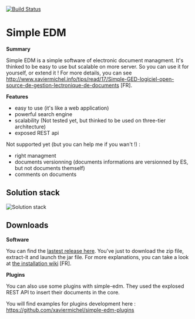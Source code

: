 [![Build Status](https://travis-ci.org/xaviermichel/simple-edm.png?branch=master)](https://travis-ci.org/xaviermichel/simple-edm)


Simple EDM
==========


**Summary**

Simple EDM is a simple software of electronic document managment. It's thinked to be easy to use but scalable on more server. So you can use it for yourself, or extend it !
For more details, you can see http://www.xaviermichel.info/tips/read/17/Simple-GED-logiciel-open-source-de-gestion-lectronique-de-documents [FR].

**Features**

- easy to use (it's like a web application)
- powerful search engine
- scalability (Not tested yet, but thinked to be used on three-tier architecture)
- exposed REST api

Not supported yet (but you can help me if you wan't !) :

- right managment
- documents versionning (documents informations are versionned by ES, but not documents themself)
- comments on documents


Solution stack
--------------

![Solution stack](https://docs.google.com/drawings/d/1TRDdSgP6r0zwp2dezgcPhncy-NdKfb9r6bKF52U0QUE/pub?w=939&amp;h=643)



Downloads
---------

**Software**

You can find the [lastest release here](https://github.com/xaviermichel/simple-edm/releases). You've just to download the zip file, extract-it and launch the jar file.
For more explanations, you can take a look at [the installation wiki](https://github.com/xaviermichel/simple-edm/wiki/Comment-installer-simple-ged) [FR].



**Plugins**

You can also use some plugins with simple-edm. They used the explosed REST API to insert their documents in the core.


You will find examples for plugins development here : https://github.com/xaviermichel/simple-edm-plugins

